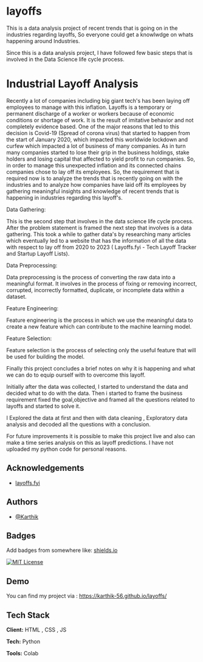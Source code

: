 # layoffs
This is a data analysis project of recent trends that is going on in the industries regarding layoffs, So everyone could get a knowlwdge on whats happening around Industries.

Since this is a data analysis project, I have followed few basic steps that is involved in the Data Science life cycle process. 


# Industrial Layoff Analysis

Recently a lot of companies including big giant tech's has been laying off employees to manage with this inflation. Layoffs is a temporary or permanent discharge of a worker or workers because of economic conditions or shortage of work. It is the result of imitative behavior and not completely evidence based. One of the major reasons that led to this decision is Covid-19 (Spread of corona virus) that started to happen from the start of January 2020, which impacted this worldwide lockdown and curfew which impacted a lot of business of many companies. As in turn many companies started to lose their grip in the business holdings, stake holders and losing capital that affected to yield profit to run companies. So, in order to manage this unexpected inflation and its connected chains companies chose to lay off its employees. So, the requirement that is required now is to analyze the trends that is recently going on with the industries and to analyze how companies have laid off its employees by gathering meaningful insights and knowledge of recent trends that is happening in industries regarding this layoff's.

Data Gathering:

This is the second step that involves in the data science life cycle process. After the problem statement is framed the next step that involves is a data gathering. This took a while to gather data's by researching many articles which eventually led to a website that has the information of all the data with respect to lay off from 2020 to 2023 ( Layoffs.fyi - Tech Layoff Tracker and Startup Layoff Lists).

Data Preprocessing:

Data preprocessing is the process of converting the raw data into a meaningful format. It involves in the process of fixing or removing incorrect, corrupted, incorrectly formatted, duplicate, or incomplete data within a dataset.

Feature Engineering:

Feature engineering is the process in which we use the meaningful data to create a new feature which can contribute to the machine learning model.

Feature Selection:

Feature selection is the process of selecting only the useful feature that will be used for building the model.

Finally this project concludes a brief notes on why it is happening and what we can do to equip ourself with to overcome this layoff.

Initially after the data was collected, I started to understand the data and decided what to do with the data. Then i started to frame the business requirement fixed the goal,objective and framed all the questions related to layoffs and started to solve it.

I Explored the data at first and then with data cleaning , Exploratory data analysis and decoded all the questions with a conclusion.

For future improvements it is possible to make this project live and also can make a time series analysis on this as layoff predictions. I have not uploaded my python code for personal reasons.

## Acknowledgements

 - [layoffs.fyi](https://layoffs.fyi/)
 


## Authors

- [@Karthik](https://github.com/KaRtHiK-56)


## Badges

Add badges from somewhere like: [shields.io](https://shields.io/)

[![MIT License](https://img.shields.io/badge/License-MIT-green.svg)](https://choosealicense.com/licenses/mit/)


## Demo

You can find my project via :  https://karthik-56.github.io/layoffs/


## Tech Stack

**Client:** HTML , CSS , JS

**Tech:** Python 

**Tools:** Colab
